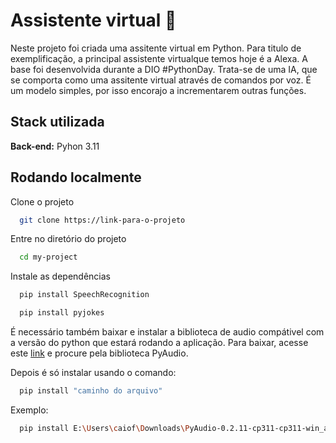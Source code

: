 
# Assistente virtual 🤖

Neste projeto foi criada uma assitente virtual em Python.
Para titulo de exemplificação, a principal assistente virtualque temos hoje é a Alexa.
A base foi desenvolvida durante a DIO #PythonDay. Trata-se de uma IA, que se comporta como uma assitente virtual através de comandos por voz. É um modelo simples, por isso encorajo a incrementarem outras funções.

## Stack utilizada



**Back-end:** Pyhon 3.11


## Rodando localmente

Clone o projeto

```bash
  git clone https://link-para-o-projeto
```

Entre no diretório do projeto

```bash
  cd my-project
```

Instale as dependências

```bash
  pip install SpeechRecognition
```

```bash
  pip install pyjokes
```

É necessário também baixar e instalar a biblioteca de audio compátivel com a versão do python que estará rodando a aplicação. 
Para baixar, acesse este [link](https://www.lfd.uci.edu/~gohlke/pythonlibs/#pyaudio) e procure pela biblioteca PyAudio.

Depois é só instalar usando o comando:  
```bash
  pip install "caminho do arquivo"
```

Exemplo:
```bash
  pip install E:\Users\caiof\Downloads\PyAudio-0.2.11-cp311-cp311-win_amd64.whl
```

